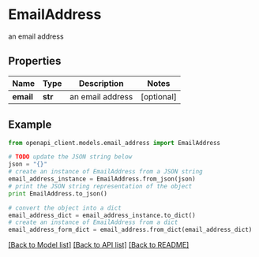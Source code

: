 # EmailAddress

an email address

## Properties
Name | Type | Description | Notes
------------ | ------------- | ------------- | -------------
**email** | **str** | an email address | [optional] 

## Example

```python
from openapi_client.models.email_address import EmailAddress

# TODO update the JSON string below
json = "{}"
# create an instance of EmailAddress from a JSON string
email_address_instance = EmailAddress.from_json(json)
# print the JSON string representation of the object
print EmailAddress.to_json()

# convert the object into a dict
email_address_dict = email_address_instance.to_dict()
# create an instance of EmailAddress from a dict
email_address_form_dict = email_address.from_dict(email_address_dict)
```
[[Back to Model list]](../README.md#documentation-for-models) [[Back to API list]](../README.md#documentation-for-api-endpoints) [[Back to README]](../README.md)



